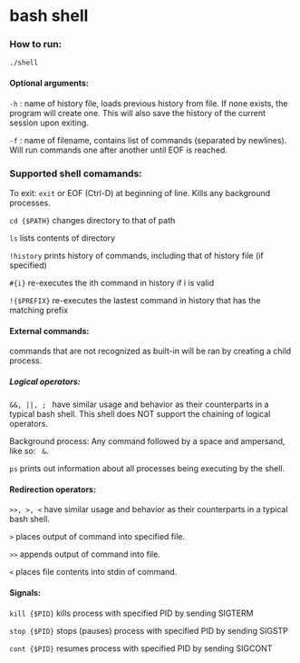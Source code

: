 # bash shell

### How to run:
``` ./shell ```

#### Optional arguments:

```-h``` : name of history file, loads previous history from file. If none exists, the program will create one. This will also save the history of the current session upon exiting.

```-f``` : name of filename, contains list of commands (separated by newlines). Will run commands one after another until EOF is reached.

### Supported shell comamands:

To exit: ```exit``` or EOF (Ctrl-D) at beginning of line. Kills any background processes.

```cd {$PATH}``` changes directory to that of path

```ls``` lists contents of directory

```!history``` prints history of commands, including that of history file (if specified)

```#{i}``` re-executes the ith command in history if i is valid

```!{$PREFIX}``` re-executes the lastest command in history that has the matching prefix

#### External commands:
commands that are not recognized as built-in will be ran by creating a child process.

##### Logical operators: 
```&&, ||, ; ``` have similar usage and behavior as their counterparts in a typical bash shell. This shell does NOT support the chaining of logical operators.

Background process: Any command followed by a space and ampersand, like so: ``` &```.

```ps``` prints out information about all processes being executing by the shell.

#### Redirection operators: 
``` >>, >, < ``` have similar usage and behavior as their counterparts in a typical bash shell.

```>``` places output of command into specified file.

```>>``` appends output of command into file.

```<``` places file contents into stdin of command.

#### Signals:
```kill {$PID}``` kills process with specified PID by sending SIGTERM

```stop {$PID}``` stops (pauses) process with specified PID by sending SIGSTP

```cont {$PID}``` resumes process with specified PID by sending SIGCONT
